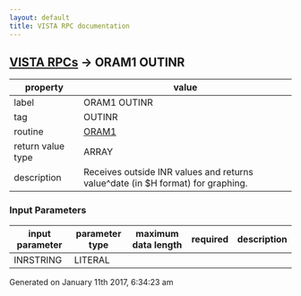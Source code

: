 ```yaml
---
layout: default
title: VISTA RPC documentation
---
```




## [VISTA RPCs](TableOfContent.md) &#8594; ORAM1 OUTINR 

 property | value 
--- | --- 
 label | ORAM1 OUTINR
 tag | OUTINR
 routine | [ORAM1](http://code.osehra.org/dox/Routine_ORAM1_source.html)
 return value type | ARRAY
 description | Receives outside INR values and returns value^date (in $H format) for graphing.

### Input Parameters

| input parameter | parameter type | maximum data length | required | description | 
| --- | --- | --- | --- | --- | 
| INRSTRING | LITERAL |  |  |  | 




Generated on January 11th 2017, 6:34:23 am